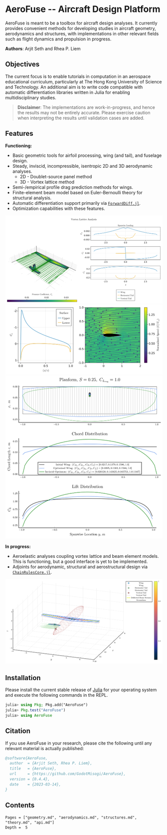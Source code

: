 # AeroFuse -- Aircraft Design Platform

AeroFuse is meant to be a toolbox for aircraft design analyses. It currently provides convenient methods for developing studies in aircraft geometry, aerodynamics and structures, with implementations in other relevant fields such as flight dynamics and propulsion in progress.

**Authors**: Arjit Seth and Rhea P. Liem

## Objectives

The current focus is to enable tutorials in computation in an aerospace educational curriculum, particularly at The Hong Kong University of Science and Technology. An additional aim is to write code compatible with automatic differentiation libraries written in Julia for enabling multidisciplinary studies.

>**Disclaimer**: The implementations are work-in-progress, and hence the results may not be entirely accurate. Please exercise caution when interpreting the results until validation cases are added.

## Features

**Functioning:**

- Basic geometric tools for airfoil processing, wing (and tail), and fuselage design. 
- Steady, inviscid, incompressible, isentropic 2D and 3D aerodynamic analyses.
  - 2D - Doublet-source panel method
  - 3D - Vortex lattice method
- Semi-/empirical profile drag prediction methods for wings.
- Finite-element beam model based on Euler-Bernoulli theory for structural analysis.
- Automatic differentiation support primarily via [`ForwardDiff.jl`](https://github.com/JuliaDiff/ForwardDiff.jl).
- Optimization capabilities with these features.

![](assets/VortexLattice.svg)
![](assets/LinearVortex.svg)
![](assets/SciMLWingOptimization.svg)

**In progress:**

- Aeroelastic analyses coupling vortex lattice and beam element models. This is functioning, but a good interface is yet to be implemented.
- Adjoints for aerodynamic, structural and aerostructural design via [`ChainRulesCore.jl`](https://github.com/JuliaDiff/ChainRulesCore.jl).

![](assets/AerostructWingTail.svg)

## Installation

Please install the current stable release of [Julia](https://julialang.org/downloads/) for your operating system and execute the following commands in the REPL.

```julia
julia> using Pkg; Pkg.add("AeroFuse")
julia> Pkg.test("AeroFuse")
julia> using AeroFuse
```

## Citation

If you use AeroFuse in your research, please cite the following until any relevant material is actually published:

```bibtex
@software{AeroFuse,
  author  = {Arjit Seth, Rhea P. Liem},
  title   = {AeroFuse},
  url     = {https://github.com/GodotMisogi/AeroFuse},
  version = {0.4.4},
  date    = {2023-03-14},
}
```

## Contents

```@contents
Pages = ["geometry.md", "aerodynamics.md", "structures.md", "theory.md", "api.md"]
Depth =  5
```